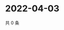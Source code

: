 # 2022-04-03

共 0 条

<!-- BEGIN WEIBO -->
<!-- 最后更新时间 Sun Apr 03 2022 21:20:36 GMT+0800 (China Standard Time) -->

<!-- END WEIBO -->
